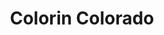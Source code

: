 ---
title: "Colorin Colorado"
url: /ciudad-autonoma-de-buenos-aires/colorin-colorado/
shop: ropa
---